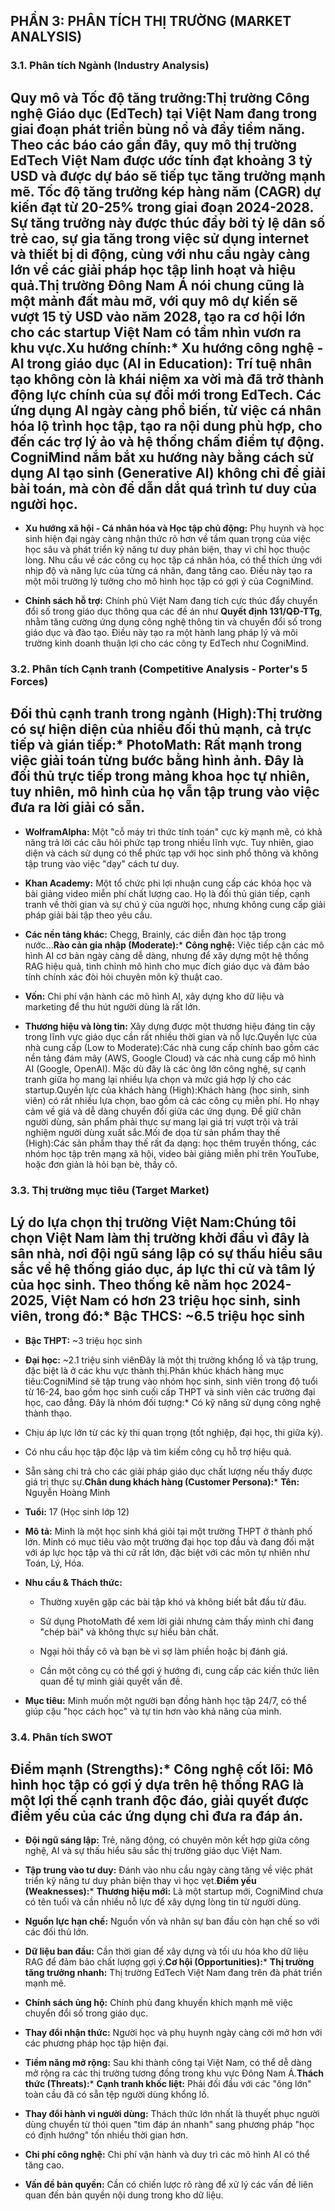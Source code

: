 ## **PHẦN 3: PHÂN TÍCH THỊ TRƯỜNG (MARKET ANALYSIS)**

### **3.1. Phân tích Ngành (Industry Analysis)**

## Quy mô và Tốc độ tăng trưởng:Thị trường Công nghệ Giáo dục (EdTech) tại Việt Nam đang trong giai đoạn phát triển bùng nổ và đầy tiềm năng. Theo các báo cáo gần đây, quy mô thị trường EdTech Việt Nam được ước tính đạt khoảng 3 tỷ USD và được dự báo sẽ tiếp tục tăng trưởng mạnh mẽ. Tốc độ tăng trưởng kép hàng năm (CAGR) dự kiến đạt từ 20-25% trong giai đoạn 2024-2028. Sự tăng trưởng này được thúc đẩy bởi tỷ lệ dân số trẻ cao, sự gia tăng trong việc sử dụng internet và thiết bị di động, cùng với nhu cầu ngày càng lớn về các giải pháp học tập linh hoạt và hiệu quả.Thị trường Đông Nam Á nói chung cũng là một mảnh đất màu mỡ, với quy mô dự kiến sẽ vượt 15 tỷ USD vào năm 2028, tạo ra cơ hội lớn cho các startup Việt Nam có tầm nhìn vươn ra khu vực.**Xu hướng chính:*** **Xu hướng công nghệ - AI trong giáo dục (AI in Education):** Trí tuệ nhân tạo không còn là khái niệm xa vời mà đã trở thành động lực chính của sự đổi mới trong EdTech. Các ứng dụng AI ngày càng phổ biến, từ việc cá nhân hóa lộ trình học tập, tạo ra nội dung phù hợp, cho đến các trợ lý ảo và hệ thống chấm điểm tự động. CogniMind nắm bắt xu hướng này bằng cách sử dụng AI tạo sinh (Generative AI) không chỉ để giải bài toán, mà còn để dẫn dắt quá trình tư duy của người học.

* **Xu hướng xã hội - Cá nhân hóa và Học tập chủ động:** Phụ huynh và học sinh hiện đại ngày càng nhận thức rõ hơn về tầm quan trọng của việc học sâu và phát triển kỹ năng tư duy phản biện, thay vì chỉ học thuộc lòng. Nhu cầu về các công cụ học tập cá nhân hóa, có thể thích ứng với nhịp độ và năng lực của từng cá nhân, đang tăng cao. Điều này tạo ra một môi trường lý tưởng cho mô hình học tập có gợi ý của CogniMind.

* **Chính sách hỗ trợ:** Chính phủ Việt Nam đang tích cực thúc đẩy chuyển đổi số trong giáo dục thông qua các đề án như **Quyết định 131/QĐ-TTg**, nhằm tăng cường ứng dụng công nghệ thông tin và chuyển đổi số trong giáo dục và đào tạo. Điều này tạo ra một hành lang pháp lý và môi trường kinh doanh thuận lợi cho các công ty EdTech như CogniMind.

### **3.2. Phân tích Cạnh tranh (Competitive Analysis - Porter's 5 Forces)**

## Đối thủ cạnh tranh trong ngành (High):Thị trường có sự hiện diện của nhiều đối thủ mạnh, cả trực tiếp và gián tiếp:* **PhotoMath:** Rất mạnh trong việc giải toán từng bước bằng hình ảnh. Đây là đối thủ trực tiếp trong mảng khoa học tự nhiên, tuy nhiên, mô hình của họ vẫn tập trung vào việc đưa ra lời giải có sẵn.

* **WolframAlpha:** Một "cỗ máy tri thức tính toán" cực kỳ mạnh mẽ, có khả năng trả lời các câu hỏi phức tạp trong nhiều lĩnh vực. Tuy nhiên, giao diện và cách sử dụng có thể phức tạp với học sinh phổ thông và không tập trung vào việc "dạy" cách tư duy.

* **Khan Academy:** Một tổ chức phi lợi nhuận cung cấp các khóa học và bài giảng video miễn phí chất lượng cao. Họ là đối thủ gián tiếp, cạnh tranh về thời gian và sự chú ý của người học, nhưng không cung cấp giải pháp giải bài tập theo yêu cầu.

* **Các nền tảng khác:** Chegg, Brainly, các diễn đàn học tập trong nước...**Rào cản gia nhập (Moderate):*** **Công nghệ:** Việc tiếp cận các mô hình AI cơ bản ngày càng dễ dàng, nhưng để xây dựng một hệ thống RAG hiệu quả, tinh chỉnh mô hình cho mục đích giáo dục và đảm bảo tính chính xác đòi hỏi chuyên môn kỹ thuật cao.

* **Vốn:** Chi phí vận hành các mô hình AI, xây dựng kho dữ liệu và marketing để thu hút người dùng là rất lớn.

* **Thương hiệu và lòng tin:** Xây dựng được một thương hiệu đáng tin cậy trong lĩnh vực giáo dục cần rất nhiều thời gian và nỗ lực.Quyền lực của nhà cung cấp (Low to Moderate):Các nhà cung cấp chính bao gồm các nền tảng đám mây (AWS, Google Cloud) và các nhà cung cấp mô hình AI (Google, OpenAI). Mặc dù đây là các ông lớn công nghệ, sự cạnh tranh giữa họ mang lại nhiều lựa chọn và mức giá hợp lý cho các startup.Quyền lực của khách hàng (High):Khách hàng (học sinh, sinh viên) có rất nhiều lựa chọn, bao gồm cả các công cụ miễn phí. Họ nhạy cảm về giá và dễ dàng chuyển đổi giữa các ứng dụng. Để giữ chân người dùng, sản phẩm phải thực sự mang lại giá trị vượt trội và trải nghiệm người dùng xuất sắc.Mối đe dọa từ sản phẩm thay thế (High):Các sản phẩm thay thế rất đa dạng: học thêm truyền thống, các nhóm học tập trên mạng xã hội, video bài giảng miễn phí trên YouTube, hoặc đơn giản là hỏi bạn bè, thầy cô.

### **3.3. Thị trường mục tiêu (Target Market)**

## Lý do lựa chọn thị trường Việt Nam:Chúng tôi chọn Việt Nam làm thị trường khởi đầu vì đây là sân nhà, nơi đội ngũ sáng lập có sự thấu hiểu sâu sắc về hệ thống giáo dục, áp lực thi cử và tâm lý của học sinh. Theo thống kê năm học 2024-2025, Việt Nam có hơn 23 triệu học sinh, sinh viên, trong đó:* **Bậc THCS:** \~6.5 triệu học sinh

* **Bậc THPT:** \~3 triệu học sinh

* **Đại học:** \~2.1 triệu sinh viênĐây là một thị trường khổng lồ và tập trung, đặc biệt là ở các khu vực thành thị.Phân khúc khách hàng mục tiêu:CogniMind sẽ tập trung vào nhóm học sinh, sinh viên trong độ tuổi từ 16-24, bao gồm học sinh cuối cấp THPT và sinh viên các trường đại học, cao đẳng. Đây là nhóm đối tượng:* Có kỹ năng sử dụng công nghệ thành thạo.

* Chịu áp lực lớn từ các kỳ thi quan trọng (tốt nghiệp, đại học, thi giữa kỳ).

* Có nhu cầu học tập độc lập và tìm kiếm công cụ hỗ trợ hiệu quả.

* Sẵn sàng chi trả cho các giải pháp giáo dục chất lượng nếu thấy được giá trị thực sự.**Chân dung khách hàng (Customer Persona):*** **Tên:** Nguyễn Hoàng Minh

* **Tuổi:** 17 (Học sinh lớp 12)

* **Mô tả:** Minh là một học sinh khá giỏi tại một trường THPT ở thành phố lớn. Minh có mục tiêu vào một trường đại học top đầu và đang đối mặt với áp lực học tập và thi cử rất lớn, đặc biệt với các môn tự nhiên như Toán, Lý, Hóa.

* **Nhu cầu & Thách thức:**

  - Thường xuyên gặp các bài tập khó và không biết bắt đầu từ đâu.

  - Sử dụng PhotoMath để xem lời giải nhưng cảm thấy mình chỉ đang "chép bài" và không thực sự hiểu bản chất.

  - Ngại hỏi thầy cô và bạn bè vì sợ làm phiền hoặc bị đánh giá.

  - Cần một công cụ có thể gợi ý hướng đi, cung cấp các kiến thức liên quan để tự mình giải quyết vấn đề.

* **Mục tiêu:** Minh muốn một người bạn đồng hành học tập 24/7, có thể giúp cậu "học cách học" và tự tin hơn vào khả năng của mình.

### **3.4. Phân tích SWOT**

## **Điểm mạnh (Strengths):*** **Công nghệ cốt lõi:** Mô hình học tập có gợi ý dựa trên hệ thống RAG là một lợi thế cạnh tranh độc đáo, giải quyết được điểm yếu của các ứng dụng chỉ đưa ra đáp án.

* **Đội ngũ sáng lập:** Trẻ, năng động, có chuyên môn kết hợp giữa công nghệ, AI và sự thấu hiểu sâu sắc thị trường giáo dục Việt Nam.

* **Tập trung vào tư duy:** Đánh vào nhu cầu ngày càng tăng về việc phát triển kỹ năng tư duy phản biện thay vì học vẹt.**Điểm yếu (Weaknesses):*** **Thương hiệu mới:** Là một startup mới, CogniMind chưa có tên tuổi và cần nhiều nỗ lực để xây dựng lòng tin từ người dùng.

* **Nguồn lực hạn chế:** Nguồn vốn và nhân sự ban đầu còn hạn chế so với các đối thủ lớn.

* **Dữ liệu ban đầu:** Cần thời gian để xây dựng và tối ưu hóa kho dữ liệu RAG để đảm bảo chất lượng gợi ý.**Cơ hội (Opportunities):*** **Thị trường tăng trưởng nhanh:** Thị trường EdTech Việt Nam đang trên đà phát triển mạnh mẽ.

* **Chính sách ủng hộ:** Chính phủ đang khuyến khích mạnh mẽ việc chuyển đổi số trong giáo dục.

* **Thay đổi nhận thức:** Người học và phụ huynh ngày càng cởi mở hơn với các phương pháp học tập hiện đại.

* **Tiềm năng mở rộng:** Sau khi thành công tại Việt Nam, có thể dễ dàng mở rộng ra các thị trường tương đồng trong khu vực Đông Nam Á.**Thách thức (Threats):*** **Cạnh tranh khốc liệt:** Phải đối đầu với các "ông lớn" toàn cầu đã có sẵn tệp người dùng khổng lồ.

* **Thay đổi hành vi người dùng:** Thách thức lớn nhất là thuyết phục người dùng chuyển từ thói quen "tìm đáp án nhanh" sang phương pháp "học có định hướng" tốn nhiều thời gian hơn.

* **Chi phí công nghệ:** Chi phí vận hành và duy trì các mô hình AI có thể tăng cao.

* **Vấn đề bản quyền:** Cần có chiến lược rõ ràng để xử lý các vấn đề liên quan đến bản quyền nội dung trong kho dữ liệu.
